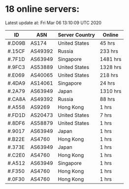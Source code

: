 # 18 online servers:

Latest update at: Fri Mar 06 13:10:09 UTC 2020

| ID | ASN | Server Country | Online |
| -- | --- | -------------- | ------ |
| #.D09B | AS174 | United States | 45 hrs |
| #.15CF | AS49392 | Russia | 233 hrs |
| #.7F1D | AS63949 | Singapore | 1481 hrs |
| #.9FC3 | AS53889 | United States | 1328 hrs |
| #.E069 | AS40065 | United States | 218 hrs |
| #.4DA9 | AS14061 | Singapore | 24 hrs |
| #.2A79 | AS63949 | Japan | 1310 hrs |
| #.CA8A | AS49392 | Russia | 88 hrs |
| #.A558 | AS9269 | Hong Kong | 1 hrs |
| #.FD1D | AS20473 | United States | 7 hrs |
| #.8DF6 | AS58879 | United States | 1 hrs |
| #.9017 | AS63949 | Japan | 1 hrs |
| #.B22E | AS4760 | Hong Kong | 1 hrs |
| #.373E | AS63949 | Japan | 1 hrs |
| #.C2E0 | AS4760 | Hong Kong | 1 hrs |
| #.A512 | AS63949 | Singapore | 1 hrs |
| #.F350 | AS4760 | Hong Kong | 1 hrs |
| #.0F30 | AS4760 | Hong Kong | 1 hrs |

